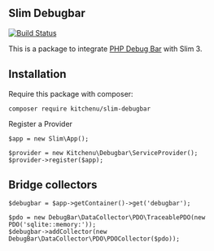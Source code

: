 ## Slim Debugbar

[![Build Status](https://travis-ci.org/kitchenu/Slim-DebugBar.svg?branch=master)](https://travis-ci.org/kitchenu/Slim-DebugBar)

This is a package to integrate [PHP Debug Bar](http://phpdebugbar.com/) with Slim 3.

## Installation

Require this package with composer:

```
composer require kitchenu/slim-debugbar
```

Register a Provider

```
$app = new Slim\App();

$provider = new Kitchenu\Debugbar\ServiceProvider();
$provider->register($app);
```

## Bridge collectors

```
$debugbar = $app->getContainer()->get('debugbar');

$pdo = new DebugBar\DataCollector\PDO\TraceablePDO(new PDO('sqlite::memory:'));
$debugbar->addCollector(new DebugBar\DataCollector\PDO\PDOCollector($pdo));
```
